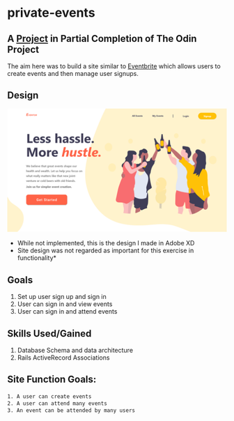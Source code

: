 # private-events

## A [Project](www.theodinproject.com/courses/ruby-on-rails/lessons/associations) in Partial Completion of The Odin Project

The aim here was to build a site similar to [Eventbrite](www.eventbrite.com) which allows users to create events and then manage user signups.

## Design
![Eventor Design](demo/Eventinator-Land.png)
- While not implemented, this is the design I made in Adobe XD
- Site design was not regarded as important for this exercise in functionality*

## Goals
1. Set up user sign up and sign in
2. User can sign in and view events
3. User can sign in and attend events

## Skills Used/Gained
1. Database Schema and data architecture
2. Rails ActiveRecord Associations

## Site Function Goals:
    1. A user can create events
    2. A user can attend many events
    3. An event can be attended by many users
 
